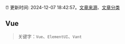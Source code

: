 :alarm_clock: 更新时间: 2024-12-07 18:42:57。[文章来源](/README.md)、[文章分类](/TAGS.md)

## Vue


> 关键字：`Vue`、`ElementUI`、`Vant`



